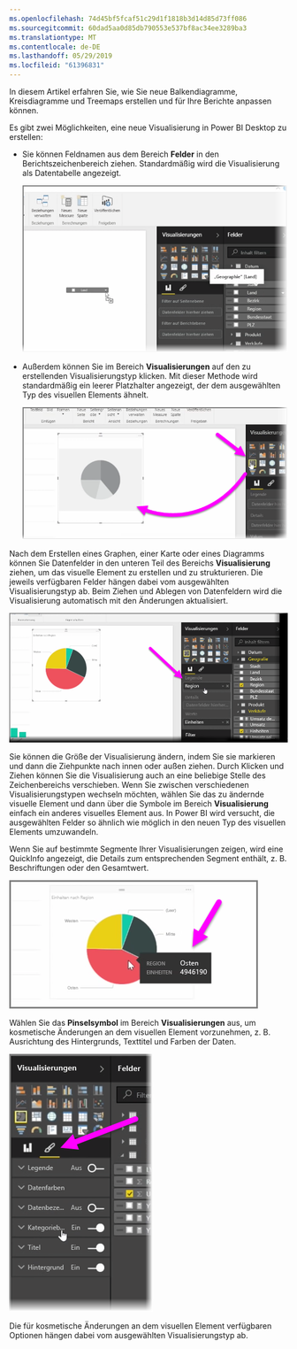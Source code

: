 ```yaml
---
ms.openlocfilehash: 74d45bf5fcaf51c29d1f1818b3d14d85d73ff086
ms.sourcegitcommit: 60dad5aa0d85db790553e537bf8ac34ee3289ba3
ms.translationtype: MT
ms.contentlocale: de-DE
ms.lasthandoff: 05/29/2019
ms.locfileid: "61396831"
---
```

In diesem Artikel erfahren Sie, wie Sie neue Balkendiagramme, Kreisdiagramme und Treemaps erstellen und für Ihre Berichte anpassen können.

Es gibt zwei Möglichkeiten, eine neue Visualisierung in Power BI Desktop zu erstellen:

* Sie können Feldnamen aus dem Bereich **Felder** in den Berichtszeichenbereich ziehen. Standardmäßig wird die Visualisierung als Datentabelle angezeigt.
  
  ![](media/3-2-create-customize-simple-visualizations/3-2_1.png)
* Außerdem können Sie im Bereich **Visualisierungen** auf den zu erstellenden Visualisierungstyp klicken. Mit dieser Methode wird standardmäßig ein leerer Platzhalter angezeigt, der dem ausgewählten Typ des visuellen Elements ähnelt.
  
  ![](media/3-2-create-customize-simple-visualizations/3-2_2.png)

Nach dem Erstellen eines Graphen, einer Karte oder eines Diagramms können Sie Datenfelder in den unteren Teil des Bereichs **Visualisierung** ziehen, um das visuelle Element zu erstellen und zu strukturieren. Die jeweils verfügbaren Felder hängen dabei vom ausgewählten Visualisierungstyp ab. Beim Ziehen und Ablegen von Datenfeldern wird die Visualisierung automatisch mit den Änderungen aktualisiert.

![](media/3-2-create-customize-simple-visualizations/3-2_3.png)

Sie können die Größe der Visualisierung ändern, indem Sie sie markieren und dann die Ziehpunkte nach innen oder außen ziehen. Durch Klicken und Ziehen können Sie die Visualisierung auch an eine beliebige Stelle des Zeichenbereichs verschieben. Wenn Sie zwischen verschiedenen Visualisierungstypen wechseln möchten, wählen Sie das zu ändernde visuelle Element und dann über die Symbole im Bereich **Visualisierung** einfach ein anderes visuelles Element aus. In Power BI wird versucht, die ausgewählten Felder so ähnlich wie möglich in den neuen Typ des visuellen Elements umzuwandeln.

Wenn Sie auf bestimmte Segmente Ihrer Visualisierungen zeigen, wird eine QuickInfo angezeigt, die Details zum entsprechenden Segment enthält, z. B. Beschriftungen oder den Gesamtwert.

![](media/3-2-create-customize-simple-visualizations/3-2_4.png)

Wählen Sie das **Pinselsymbol** im Bereich **Visualisierungen** aus, um kosmetische Änderungen an dem visuellen Element vorzunehmen, z. B. Ausrichtung des Hintergrunds, Texttitel und Farben der Daten.

![](media/3-2-create-customize-simple-visualizations/3-2_5.png)

Die für kosmetische Änderungen an dem visuellen Element verfügbaren Optionen hängen dabei vom ausgewählten Visualisierungstyp ab.

